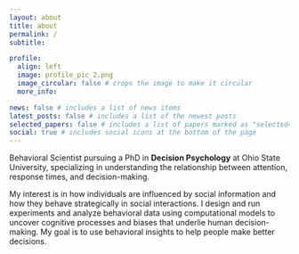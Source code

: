 ```yaml
---
layout: about
title: about
permalink: /
subtitle: 

profile:
  align: left
  image: profile_pic_2.png
  image_circular: false # crops the image to make it circular
  more_info: 

news: false # includes a list of news items
latest_posts: false # includes a list of the newest posts
selected_papers: false # includes a list of papers marked as "selected={true}"
social: true # includes social icons at the bottom of the page
---
```


Behavioral Scientist pursuing a PhD in **Decision Psychology** at Ohio State University, specializing in understanding the relationship between attention, response times, and decision-making. 

My interest is in how individuals are influenced by social information and how they behave strategically in social interactions. I design and run experiments and analyze behavioral data using computational models to uncover cognitive processes and biases that underlie human decision-making. My goal is to use behavioral insights to help people make better decisions. 
